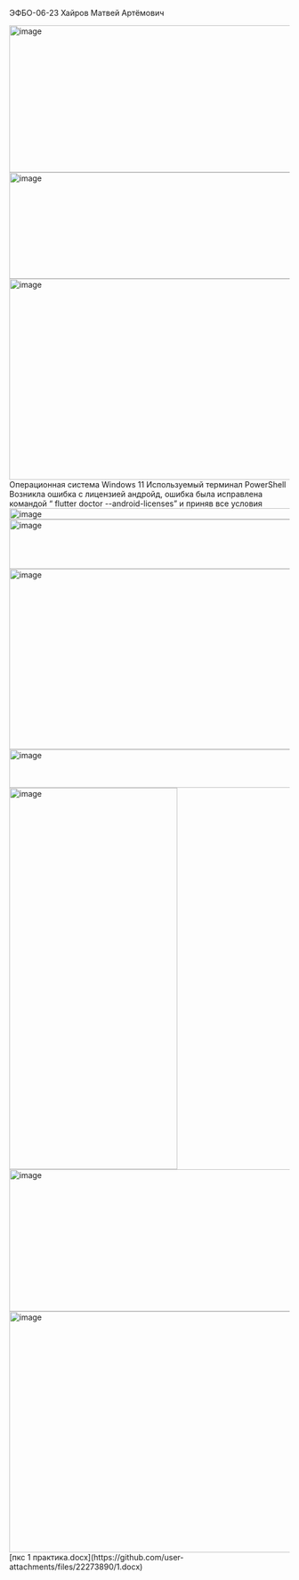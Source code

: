 ЭФБО-06-23
Хайров Матвей Артёмович


<img width="974" height="264" alt="image" src="https://github.com/user-attachments/assets/52296b06-e7b4-4306-9d17-752587fbce2e" />
<img width="974" height="191" alt="image" src="https://github.com/user-attachments/assets/9155be20-ae9e-4520-b7da-a3c7366ef0de" />
<img width="974" height="361" alt="image" src="https://github.com/user-attachments/assets/bde710f5-392c-4ca7-9cfe-bd6429a27be5" />
Операционная система Windows 11
Используемый терминал PowerShell
Возникла ошибка с лицензией андройд, ошибка была исправлена командой “ flutter doctor --android-licenses” и приняв все условия 
<img width="974" height="20" alt="image" src="https://github.com/user-attachments/assets/2bcc33a6-d77d-418d-854d-8bb63c95f743" />
<img width="974" height="89" alt="image" src="https://github.com/user-attachments/assets/a42ed7fa-2dc5-4aa4-9e62-7047df5c1738" />
<img width="974" height="324" alt="image" src="https://github.com/user-attachments/assets/9a953fdb-c177-44db-94a6-783b175d2385" />
<img width="974" height="69" alt="image" src="https://github.com/user-attachments/assets/cc487a1d-3c00-4ac1-bb13-83ca57f867f1" />
<img width="302" height="685" alt="image" src="https://github.com/user-attachments/assets/dc8e8dfd-b5cc-4f52-994a-a908bcd78e85" />
<img width="974" height="255" alt="image" src="https://github.com/user-attachments/assets/e74674f3-9090-41cb-85ac-5abd0baba706" />
<img width="974" height="433" alt="image" src="https://github.com/user-attachments/assets/58844817-ff44-48b8-ab36-df38c45fa84a" />
[пкс 1 практика.docx](https://github.com/user-attachments/files/22273890/1.docx)

